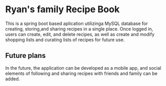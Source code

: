 # Ryan's family Recipe Book

This is a spring boot based aplication utilizinga MySQL database for creating, storing,and sharing
recipes in a single place. Once logged in, users can create, edit, and delete recipes, as well as create and modify
shopping lists and curating lists of recipes for future use. 

## Future plans
In the future, the application can be developed as a mobile app, and social elements
of following and sharing recipes with friends and family can be added.